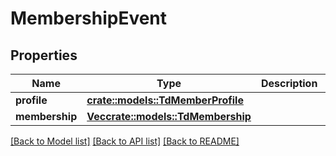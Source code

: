 # MembershipEvent

## Properties

Name | Type | Description | Notes
------------ | ------------- | ------------- | -------------
**profile** | [**crate::models::TdMemberProfile**](TD_MemberProfile.md) |  | 
**membership** | [**Vec<crate::models::TdMembership>**](TD_Membership.md) |  | 

[[Back to Model list]](../README.md#documentation-for-models) [[Back to API list]](../README.md#documentation-for-api-endpoints) [[Back to README]](../README.md)



